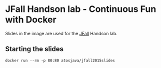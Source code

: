 # JFall Handson lab - Continuous Fun with Docker

Slides in the image are used for the [JFall](http://www.nljug.org/jfall/2015/) Handson lab.

## Starting the slides

```
docker run --rm -p 80:80 atosjava/jfall2015slides
```
